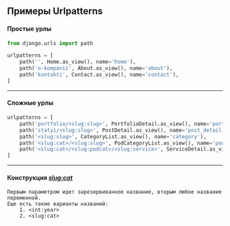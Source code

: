 ## Примеры Urlpatterns


#### Простые урлы

```python
from django.urls import path

urlpatterns = [
	path('', Home.as_view(), name='home'),
	path('o-kompanii', About.as_view(), name='about'),
	path('kontakti', Contact.as_view(), name='contact'),
]
```
***

#### Сложные урлы

```python
urlpatterns = [
	path('portfolio/<slug:slug>', PortfolioDetail.as_view(), name='portfolio_detail'),
	path('statyi/<slug:slug>', PostDetail.as_view(), name='post_detail'),
	path('<slug:slug>', CategoryList.as_view(), name='category'),
	path('<slug:cat>/<slug:slug>', PodCategoryList.as_view(), name='podcategory'),
	path('<slug:cat>/<slug:podcat>/<slug:service>', ServiceDetail.as_view(), name='service'),
]
```
***
#### Конструкция ***<slug:cat>***
	Первым параметром идет зарезервиванное название, вторым любое название переменной.
	Еще есть такие варианты названий:
		1. <int:year>
		2. <slug:cat>
	
